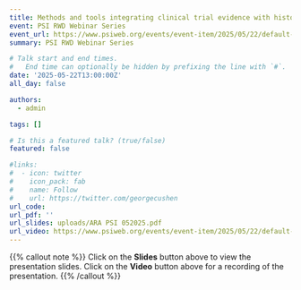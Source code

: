```yaml
---
title: Methods and tools integrating clinical trial evidence with historical or real-world data
event: PSI RWD Webinar Series
event_url: https://www.psiweb.org/events/event-item/2025/05/22/default-calendar/psi-webinar-methods-and-tools-integrating-clinical-trial-evidence-with-historical-or-real-world-data-bayesian-borrowing-and-causal-inference
summary: PSI RWD Webinar Series

# Talk start and end times.
#   End time can optionally be hidden by prefixing the line with `#`.
date: '2025-05-22T13:00:00Z'
all_day: false

authors:
  - admin

tags: []

# Is this a featured talk? (true/false)
featured: false

#links:
#  - icon: twitter
#    icon_pack: fab
#    name: Follow
#    url: https://twitter.com/georgecushen
url_code: 
url_pdf: ''
url_slides: uploads/ARA PSI 052025.pdf
url_video: https://www.psiweb.org/events/event-item/2025/05/22/default-calendar/psi-webinar-methods-and-tools-integrating-clinical-trial-evidence-with-historical-or-real-world-data-bayesian-borrowing-and-causal-inference
---
```


{{% callout note %}}
Click on the **Slides** button above to view the presentation slides. 
Click on the **Video** button above for a recording of the presentation. 
{{% /callout %}}
